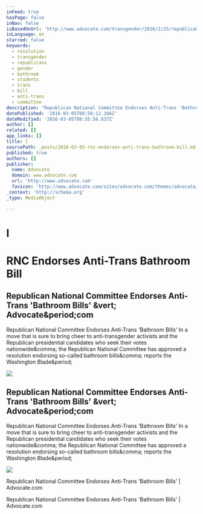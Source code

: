 ```yaml
---
inFeed: true
hasPage: false
inNav: false
isBasedOnUrl: 'http://www.advocate.com/transgender/2016/2/25/republican-national-committee-endorses-anti-trans-bathroom-bills'
inLanguage: en
starred: false
keywords:
  - resolution
  - transgender
  - republicans
  - gender
  - bathroom
  - students
  - trans
  - bill
  - anti-trans
  - committee
description: "Republican National Committee Endorses Anti-Trans 'Bathroom Bills' In a move that is sure to bring cheer to anti-transgender activists and the Republican presidential candidates who seek their votes nationwide, the Republican National Committee has approved a resolution endorsing so-called bathroom bills, reports the Washington Blade."
datePublished: '2016-03-05T08:56:12.166Z'
dateModified: '2016-03-05T08:55:56.837Z'
author: []
related: []
app_links: []
title: l
sourcePath: _posts/2016-03-05-rnc-endorses-anti-trans-bathroom-bill.md
published: true
authors: []
publisher:
  name: Advocate
  domain: www.advocate.com
  url: 'http://www.advocate.com'
  favicon: 'http://www.advocate.com/sites/advocate.com/themes/advocate/favicon.ico'
_context: 'http://schema.org'
_type: MediaObject

---
```

# l

# RNC Endorses Anti-Trans Bathroom Bill

<article style=""><h1>Republican National Committee Endorses Anti-Trans 'Bathroom Bills' &amp;vert; Advocate&amp;period;com</h1><p>Republican National Committee Endorses Anti-Trans 'Bathroom Bills' In a move that is sure to bring cheer to anti-transgender activists and the Republican presidential candidates who seek their votes nationwide&amp;comma; the Republican National Committee has approved a resolution endorsing so-called bathroom bills&amp;comma; reports the Washington Blade&amp;period;</p><img src="http://www.advocate.com/sites/advocate.com/files/2016/02/25/reince-priebus-x750.jpg" /></article>

<article style=""><h1>Republican National Committee Endorses Anti-Trans 'Bathroom Bills' &amp;vert; Advocate&amp;period;com</h1><p>Republican National Committee Endorses Anti-Trans 'Bathroom Bills' In a move that is sure to bring cheer to anti-transgender activists and the Republican presidential candidates who seek their votes nationwide&amp;comma; the Republican National Committee has approved a resolution endorsing so-called bathroom bills&amp;comma; reports the Washington Blade&amp;period;</p><img src="http://www.advocate.com/sites/advocate.com/files/2016/02/25/reince-priebus-x750.jpg" /></article>

Republican National Committee Endorses Anti-Trans 'Bathroom Bills' | Advocate.com

Republican National Committee Endorses Anti-Trans 'Bathroom Bills' | Advocate.com